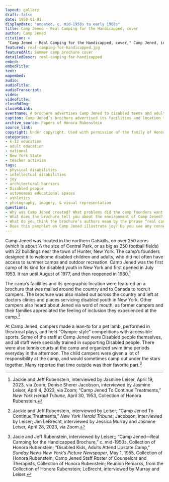 ```yaml
--- 
layout: gallery
draft: false
date: 1958-01-01
displaydate: "undated, c. mid-1950s to early 1960s"
title: Camp Jened - Real Camping for the Handicapped, cover
author: Camp Jened
citation: >
 "Camp Jened - Real Camping for the Handicapped, cover," Camp Jened, in New York City Civil Rights History Project, Accessed: [Month Day, Year], https://nyccivilrightshistory.org/gallery/real-camping-for-handicapped.
featured: real-camping-for-handicapped.jpg
featuredAlt: Summer camp brochure cover
detailedDescr: real-camping-for-handicapped
embed: 
embedTitle: 
text: 
mapembed: 
audio: 
audioTitle: 
audioTranscript: 
video: 
videoTitle: 
closeRdImg: 
closeRdLink: 
eventname: A brochure advertises Camp Jened to disabled teens and adults around the country.
caption: Camp Jened’s brochure advertised its facilities and location to potential campers from around the country and Canada.
archive_source: Papers of Honora Rubenstein
source_link: 
copyright: Under copyright. Used with permission of the family of Honora and Murray Rubenstein.
categories: 
- k-12 education
- adult education
- national
- New York State
- teacher activism
tags: 
- physical disabilities
- intellectual disabilities
- joy
- architectural barriers
- Disabled people
- autonomous educational spaces
- athletics
- photography, imagery, & visual representation
questions: 
- Why was Camp Jened created? What problems did the camp founders want to solve by creating a camp for people, particularly young people, with disabilities?
- What does the brochure tell you about the environment of Camp Jened? What do you notice about the landscape, and the buildings? What symbols or images do you see? How do you think people with different life experiences might have responded to this brochure? 
- What do you think the brochure’s authors mean by the phrase “real camping for the handicapped”? 
- Does this pamphlet on Camp Jened illustrate joy? Do you see any connections between Camp Jened and political struggle, such as for disability rights?
--- 
```


Camp Jened was located in the northern Catskills, on over 250 acres (which is about ⅓ the size of Central Park, or as big as 250 football fields) with 22 buildings near the town of Hunter, New York. The camp’s founders designed it to welcome disabled children and adults, who did not often have access to summer camps and outdoor recreation. Camp Jened was the first camp of its kind for disabled youth in New York and first opened in July 1953. It ran until August of 1977, and then reopened in 1980.[^1]

The camp’s facilities and its geographic location were featured on a brochure that was mailed around the country and to Canada to recruit campers. The brochure was also mailed out across the country and left at doctors clinics and places servicing disabled youth in New York. Other campers also heard about Jened via word of mouth, as former campers and their families appreciated the feeling of inclusion they experienced at the camp.[^2]

At Camp Jened, campers made a lean-to for a pet lamb, performed in theatrical plays, and held “Olympic style” competitions with accessible sports. Some of the staff at Camp Jened were Disabled people themselves, and all staff were specially trained in supporting Disabled people. There were also tennis courts at the camp and organized swim time periods everyday in the afternoon. The child campers were given a lot of responsibility at the camp, and would sometimes camp out under the stars together. Many reported that time outside was their favorite part.[^3]

[^1]: Jackie and Jeff Rubenstein, interviewed by Jasmine Leiser, April 19, 2023, via Zoom; Denise Sherer Jacobson, interviewed by Jasmine Leiser, April 4, 2023, via Zoom; “Camp Jened To Continue Treatments,” *New York Herald Tribune,* April 30, 1953, Collection of Honora Rubenstein.

[^2]: Jackie and Jeff Rubenstein, interviewed by Leiser;  “Camp Jened To Continue Treatments,” *New York Herald Tribune*;  Jacobson, interviewed by Leiser; Jim LeBrecht, interviewed by Jessica Murray and Jasmine Leiser, April 28, 2023, via Zoom.

[^3]: Jacie and Jeff Rubenstein, interviewed by Leiser;; “Camp Jened—Real Camping for the Handicapped Brochure,” c. mid-1950s, Collection of Honora Rubenstein; “Disabled Kids, Adults Attend Upstate Camp,” *Sunday News New York’s Picture Newspaper*, May 1, 1955, Collection of Honora Rubenstein; Camp Jened Staff Roster of Counselors and Therapists, Collection of Honora Rubenstein; Reunion Remarks, from the Collection of Honora Rubenstein; LeBrecht, interviewed by Murray and Leiser.

